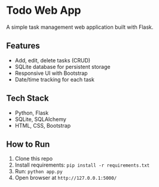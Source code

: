# Todo Web App

A simple task management web application built with Flask.

## Features
- Add, edit, delete tasks (CRUD)
- SQLite database for persistent storage
- Responsive UI with Bootstrap
- Date/time tracking for each task

## Tech Stack
- Python, Flask
- SQLite, SQLAlchemy
- HTML, CSS, Bootstrap

## How to Run
1. Clone this repo
2. Install requirements: `pip install -r requirements.txt`
3. Run: `python app.py`
4. Open browser at `http://127.0.0.1:5000/`
